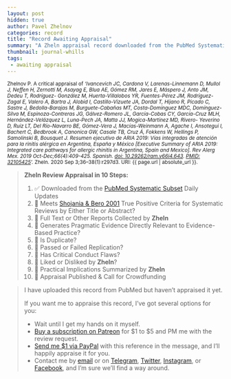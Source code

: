 ```yaml
---
layout: post
hidden: true
author: Pavel Zhelnov
categories: record
title: "Record Awaiting Appraisal"
summary: "A Zheln appraisal record downloaded from the PubMed Systematic Subset daily updates."
thumbnail: journal-whills
tags:
 - awaiting appraisal
---
```


<small id="citation">Zhelnov P. A critical appraisal of _‘Ivancevich JC, Cardona V, Larenas-Linnemann D, Mullol J, Neffen H, Zernotti M, Asayag E, Blua AE, Gómez RM, Jares E, Máspero J, Anto JM, Dedeu T, Rodríguez- González M, Huerta-Villalobos YR, Fuentes-Pérez JM, Rodríguez-Zagal E, Valero A, Bartra J, Alobid I, Castillo-Vizuete JA, Dordal T, Hijano R, Picado C, Sastre J, Bedolla-Barajas M, Burguete-Cabañas MT, Costa-Domínguez MDC, Domínguez-Silva M, Espinoza-Contreras JG, Gálvez-Romero JL, García-Cobas CY, García-Cruz MLH, Hernández-Velázquez L, Luna-Pech JA, Matta JJ, Mogica-Martínez MD, Rivero- Yeverino D, Ruiz LT, Del Río-Navarro BE, Gómez-Vera J, Macías-Weinmann A, Agache I, Ansotegui I, Bachert C, Bedbrook A, Canonica GW, Casale TB, Cruz Á, Fokkens W, Hellings P, Samolinski B, Bousquet J. Resumen ejecutivo de ARIA 2019: Vías integradas de atención para la rinitis alérgica en Argentina, España y México [Executive Summary of ARIA 2019: Integrated care pathways for allergic rhinitis in Argentina, Spain and Mexico]. Rev Alerg Mex. 2019 Oct-Dec;66(4):409-425. Spanish. [doi: 10.29262/ram.v66i4.643](https://doi.org/10.29262/ram.v66i4.643). [PMID: 32105425](https://pubmed.gov/32105425)’._ Zheln. 2020 Sep 3;36–38(1):r297d3. URI: {{ page.url | absolute_url }}.</small>

> **Zheln Review Appraisal in 10 Steps:**
>
> 1. ✅ Downloaded from the [PubMed Systematic Subset](https://github.com/p1m-ortho/qs-global-ortho-search-queries/blob/global-sr-query/README.md) Daily Updates
> 2. 🔄 Meets [Shojania & Bero 2001](https://www.researchgate.net/publication/11820967_Taking_Advantage_of_the_Explosion_of_Systematic_Reviews_An_Efficient_MEDLINE_Search_Strategy) True Positive Criteria for Systematic Reviews by Either Title or Abstract?
> 3. 🔄 Full Text or Other Reports Collected by **Zheln**
> 4. 🔄 Generates Pragmatic Evidence Directly Relevant to Evidence-Based Practice?
> 5. 🔄 Is Duplicate?
> 6. 🔄 Passed or Failed Replication?
> 7. 🔄 Has Critical Conduct Flaws?
> 8. 🔄 Liked or Disliked by **Zheln**?
> 9. 🔄 Practical Implications Summarized by **Zheln**
> 10. 🔄 Appraisal Published & Call for Crowdfunding

> I have uploaded this record from PubMed but haven’t appraised it yet.
>
> If you want me to appraise this record, I’ve got several options for you:
> * Wait until I get my hands on it myself.
> * [Buy a subscription on Patreon](https://patreon.com/zheln) for $1 to $5 and PM me with the review request.
> * [Send me $1 via PayPal](https://paypal.me/pjelnov) with this reference in the message, and I’ll happily appraise it for you.
> * Contact me by [email](mailto:pavel@zheln.com) or on [Telegram](https://t.me/drzhelnov), [Twitter](https://twitter.com/drzhelnov), [Instagram](https://instagram.com/igzheln), or [Facebook](https://facebook.com/drzhelnov), and I’m sure we’ll find a way around.
